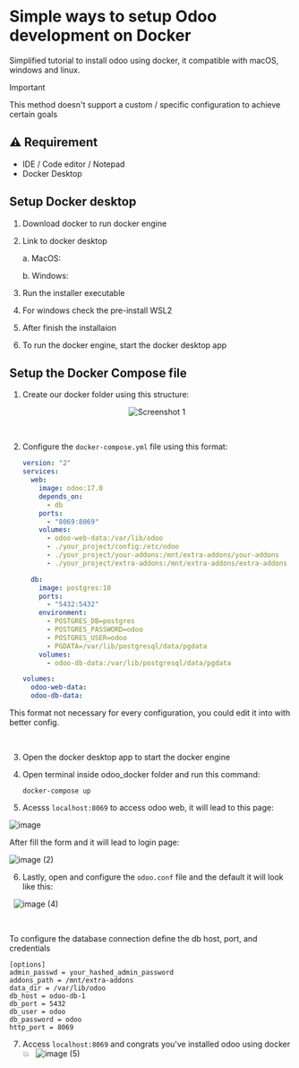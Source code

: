 
# Simple ways to setup Odoo development on Docker  
Simplified tutorial to install odoo using docker, it compatible with macOS, windows and linux.



> [!Important]
> This method doesn't support a custom / specific configuration to achieve certain goals


## ⚠ Requirement
- IDE / Code editor / Notepad
- Docker Desktop








## Setup Docker desktop
1. Download docker to run docker engine
2. Link to docker desktop
    
    a. MacOS: 
    
    b. Windows: 
3. Run the installer executable
4. For windows check the pre-install WSL2
5. After finish the installaion
6. To run the docker engine, start the docker desktop app
## Setup the Docker Compose file

1. Create our docker folder using this structure:

   <p align="center">
        <img src="https://github.com/g3ngi/sysadmin-note/assets/67721997/b8e311af-9c1c-4cbc-a294-eb1204068d18" alt="Screenshot 1">
    </p>
    
&nbsp;

2. Configure the `docker-compose.yml` file using this format:

   ```yaml
   version: "2"
   services:
     web:
       image: odoo:17.0
       depends_on:
         - db
       ports:
         - "8069:8069"
       volumes:
         - odoo-web-data:/var/lib/odoo
         - ./your_project/config:/etc/odoo                
         - ./your_project/your-addons:/mnt/extra-addons/your-addons
         - ./your_project/extra-addons:/mnt/extra-addons/extra-addons  

     db:
       image: postgres:10
       ports:
         - "5432:5432"
       environment:
         - POSTGRES_DB=postgres
         - POSTGRES_PASSWORD=odoo
         - POSTGRES_USER=odoo
         - PGDATA=/var/lib/postgresql/data/pgdata
       volumes:
         - odoo-db-data:/var/lib/postgresql/data/pgdata

   volumes:
     odoo-web-data:
     odoo-db-data: 
This format not necessary for every configuration, you could edit it into with better config. 

&nbsp;

3. Open the docker desktop app to start the docker engine

4. Open terminal inside odoo_docker folder and run this command:
    ```
    docker-compose up
    ```

5. Acesss `localhost:8069` to access odoo web, it will lead to this page:


![image](https://github.com/g3ngi/sysadmin-note/assets/67721997/0d5d2cf2-bd32-4823-a6cd-400c82bbe75e)


After fill the form and it will lead to login page:

![image (2)](https://github.com/g3ngi/sysadmin-note/assets/67721997/1c4805db-cae4-41a5-b565-b11f3da6543b)


6. Lastly, open and configure the `odoo.conf` file and the default it will look like this:

&nbsp;
![image (4)](https://github.com/g3ngi/sysadmin-note/assets/67721997/5ae2338b-7ad2-4e6c-8166-f0945f9bcb35)

&nbsp;

To configure the database connection define the db host, port, and credentials

```
[options]
admin_passwd = your_hashed_admin_password
addons_path = /mnt/extra-addons
data_dir = /var/lib/odoo
db_host = odoo-db-1
db_port = 5432
db_user = odoo
db_password = odoo
http_port = 8069
```



7. Access `localhost:8069` and congrats you've installed odoo using docker 💥
&nbsp;
![image (5)](https://github.com/g3ngi/sysadmin-note/assets/67721997/446086ce-d0d7-4ddf-8c42-09e61755d742)
